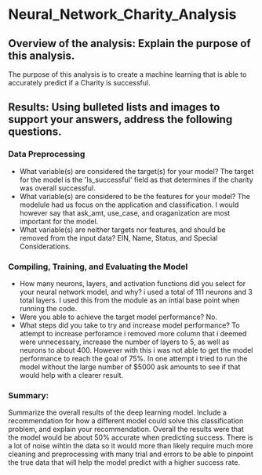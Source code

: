 # Neural_Network_Charity_Analysis

## Overview of the analysis: Explain the purpose of this analysis.
  The purpose of this analysis is to create a machine learning that is able to accurately predict if a Charity is successful. 

## Results: Using bulleted lists and images to support your answers, address the following questions.

### Data Preprocessing
  - What variable(s) are considered the target(s) for your model? The target for the model is the 'Is_successful' field as that determines if the charity was overall successful.
  - What variable(s) are considered to be the features for your model?  The modelule had us focus on the application and classification. I would however say that ask_amt, use_case, and oraganization are most important for the model.
  - What variable(s) are neither targets nor features, and should be removed from the input data? EIN, Name, Status, and Special Considerations.
### Compiling, Training, and Evaluating the Model
   - How many neurons, layers, and activation functions did you select for your neural network model, and why? i used a total of 111 neurons and 3 total layers. I used this from the module as an intial base point when running the code. 
   - Were you able to achieve the target model performance? No.
   - What steps did you take to try and increase model performance? To attempt to increase perforamce i removed more column that i deemed were unnecessary, increase the number of layers to 5, as well as neurons to about 400. However with this i was not able to get the model performance to reach the goal of 75%. In one attempt i tried to run the model without the large number of $5000 ask amounts to see if that would help with a clearer result. 

### Summary: 
Summarize the overall results of the deep learning model. Include a recommendation for how a different model could solve this classification problem, and explain your recommendation.
  Overall the results were that the model would be about 50% accurate when predicting success. There is a lot of noise wihtin the data so it would more than likely require much more cleaning and preprocessing with many trial and errors to be able to pinpoint the true data that will help the model predict with a higher success rate. 
